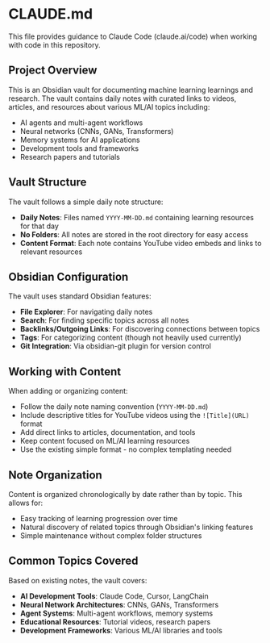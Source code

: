 # CLAUDE.md

This file provides guidance to Claude Code (claude.ai/code) when working with code in this repository.

## Project Overview

This is an Obsidian vault for documenting machine learning learnings and research. The vault contains daily notes with curated links to videos, articles, and resources about various ML/AI topics including:

- AI agents and multi-agent workflows
- Neural networks (CNNs, GANs, Transformers)
- Memory systems for AI applications
- Development tools and frameworks
- Research papers and tutorials

## Vault Structure

The vault follows a simple daily note structure:
- **Daily Notes**: Files named `YYYY-MM-DD.md` containing learning resources for that day
- **No Folders**: All notes are stored in the root directory for easy access
- **Content Format**: Each note contains YouTube video embeds and links to relevant resources

## Obsidian Configuration

The vault uses standard Obsidian features:
- **File Explorer**: For navigating daily notes
- **Search**: For finding specific topics across all notes
- **Backlinks/Outgoing Links**: For discovering connections between topics
- **Tags**: For categorizing content (though not heavily used currently)
- **Git Integration**: Via obsidian-git plugin for version control

## Working with Content

When adding or organizing content:
- Follow the daily note naming convention (`YYYY-MM-DD.md`)
- Include descriptive titles for YouTube videos using the `![Title](URL)` format
- Add direct links to articles, documentation, and tools
- Keep content focused on ML/AI learning resources
- Use the existing simple format - no complex templating needed

## Note Organization

Content is organized chronologically by date rather than by topic. This allows for:
- Easy tracking of learning progression over time
- Natural discovery of related topics through Obsidian's linking features
- Simple maintenance without complex folder structures

## Common Topics Covered

Based on existing notes, the vault covers:
- **AI Development Tools**: Claude Code, Cursor, LangChain
- **Neural Network Architectures**: CNNs, GANs, Transformers
- **Agent Systems**: Multi-agent workflows, memory systems
- **Educational Resources**: Tutorial videos, research papers
- **Development Frameworks**: Various ML/AI libraries and tools